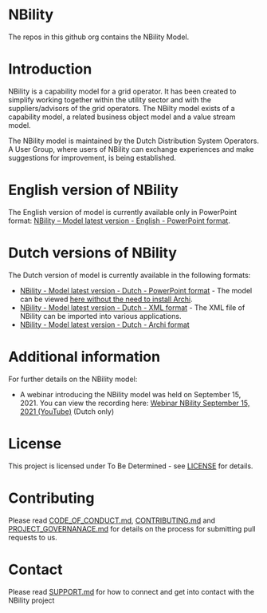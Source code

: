 # NBility
The repos in this github org contains the NBility Model. 

# Introduction
NBility is a capability model for a grid operator. It has been created to simplify working together within the utility sector and with the suppliers/advisors of the grid operators. The NBilty model exists of a capability model, a  related  business object model and a value stream model.  

The NBility model is maintained by the Dutch Distribution System Operators. A User Group, where users of NBility can exchange experiences and make suggestions for improvement, is being established.

# English version of NBility
The English version of model is currently available only in PowerPoint format: [NBility – Model latest version - English - PowerPoint format](https://github.com/NBility-Model/NBility-business-capabilities-PPTX).

# Dutch versions of NBility
The Dutch version of model is currently available in the following formats:
* [NBility - Model latest version - Dutch - PowerPoint format](https://github.com/NBility-Model/NBility-business-capabilities-PPTX) - The model can be viewed [here without the need to install Archi](https://nbility-model.github.io/NBility-business-capabilities-Archi/).
* [NBility - Model latest version - Dutch - XML format](https://github.com/NBility-Model/NBility-business-capabilities-XML) - The XML file of NBility can be imported into various applications.
* [NBility - Model latest version - Dutch - Archi format](https://github.com/NBility-Model/NBility-business-capabilities-Archi)

# Additional information
For further details on the NBility model:
* A webinar introducing the NBility model was held on September 15, 2021. You can view the recording here: [Webinar NBility September 15, 2021 (YouTube)](https://youtu.be/hpRPoQU_ids) (Dutch only)

# License
This project is licensed under To Be Determined - see [LICENSE](LICENSE) for details.

# Contributing
Please read [CODE_OF_CONDUCT.md](CODE_OF_CONDUCT.md), [CONTRIBUTING.md](CONTRIBUTING.md) and [PROJECT_GOVERNANACE.md](PROJECT_GOVERNANCE.md) for details on the process for submitting pull requests to us.

# Contact
Please read [SUPPORT.md](SUPPORT.md) for how to connect and get into contact with the NBility project

